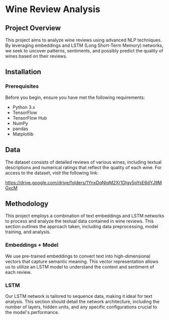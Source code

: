 # Wine Review Analysis

## Project Overview

This project aims to analyze wine reviews using advanced NLP techniques. By leveraging embeddings and LSTM (Long Short-Term Memory) networks, we seek to uncover patterns, sentiments, and possibly predict the quality of wines based on their reviews.

## Installation

### Prerequisites

Before you begin, ensure you have met the following requirements:

- Python 3.x
- TensorFlow
- TensorFlow Hub
- NumPy
- pandas
- Matplotlib

## Data

The dataset consists of detailed reviews of various wines, including textual descriptions and numerical ratings that reflect the quality of each wine. For access to the dataset, visit the following link:

https://drive.google.com/drive/folders/1YnxDqNIqM2Xr1Dlgv5pYsE6dYJ9MGxcM

## Methodology

This project employs a combination of text embeddings and LSTM networks to process and analyze the textual data contained in wine reviews. This section outlines the approach taken, including data preprocessing, model training, and analysis.

### Embeddings + Model

We use pre-trained embeddings to convert text into high-dimensional vectors that capture semantic meaning. This vector representation allows us to utilize an LSTM model to understand the context and sentiment of each review.

### LSTM

Our LSTM network is tailored to sequence data, making it ideal for text analysis. This section should detail the network architecture, including the number of layers, hidden units, and any specific configurations crucial to the model's performance.
